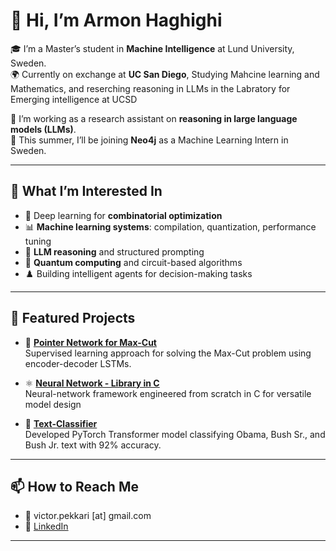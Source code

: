 # 👋 Hi, I’m Armon Haghighi

🎓 I’m a Master’s student in **Machine Intelligence** at Lund University, Sweden.  
🌍 Currently on exchange at **UC San Diego**, Studying Mahcine learning and Mathematics, and reserching reasoning in LLMs in the Labratory for Emerging intelligence at UCSD

🧪 I’m working as a research assistant on **reasoning in large language models (LLMs)**.  
🛫 This summer, I’ll be joining **Neo4j** as a Machine Learning Intern in Sweden.

---

## 🔬 What I’m Interested In

- 🤖 Deep learning for **combinatorial optimization**
- 📊 **Machine learning systems**: compilation, quantization, performance tuning
- 🧠 **LLM reasoning** and structured prompting
- 🧮 **Quantum computing** and circuit-based algorithms
- ♟️ Building intelligent agents for decision-making tasks

---

## 📁 Featured Projects

- 🔗 [**Pointer Network for Max-Cut**](https://github.com/victor99pekk/Random-Matrix_Machine-Learning)  
  Supervised learning approach for solving the Max-Cut problem using encoder-decoder LSTMs.

- ⚛️ [**Neural Network - Library in C**](https://github.com/victor99pekk/c_neural_network)  
  Neural-network framework engineered from scratch in C for versatile model design

<!-- - 🧮 [**Model Quantization & Compilation Study**](https://github.com/your-username/your-quantization-repo)   -->
- 🧮 [**Text-Classifier**](https://github.com/victor99pekk/invoice_handler)  
  Developed PyTorch Transformer model classifying Obama, Bush Sr., and Bush Jr. text with 92% accuracy.
---

## 📫 How to Reach Me

- 📧 victor.pekkari [at] gmail.com  
- 💼 [LinkedIn](https://www.linkedin.com/in/victor-pekkari/)  

---

